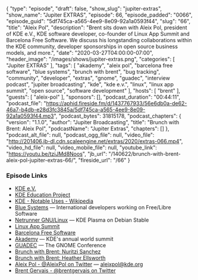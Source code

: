 {
  "type": "episode",
  "draft": false,
  "show_slug": "jupiter-extras",
  "show_name": "Jupiter EXTRAS",
  "episode": 66,
  "episode_padded": "0066",
  "episode_guid": "5df745ca-a565-4ee9-8e09-92a1a0593f44",
  "slug": "66",
  "title": "Aleix Pol",
  "description": "Brent sits down with Aleix Pol, president of KDE e.V., KDE software developer, co-founder of Linux App Summit and Barcelona Free Software. We discuss his longstanding collaborations within the KDE community, developer sponsorships in open source business models, and more.",
  "date": "2020-03-27T04:00:00-07:00",
  "header_image": "/images/shows/jupiter-extras.png",
  "categories": [
    "Jupiter EXTRAS"
  ],
  "tags": [
    "akademy",
    "aleix pol",
    "barcelona free software",
    "blue systems",
    "brunch with brent",
    "bug tracking",
    "community",
    "developer",
    "extras",
    "gnome",
    "guadec",
    "interview podcast",
    "jupiter broadcasting",
    "kde",
    "kde e.v.",
    "linux",
    "linux app summit",
    "open source",
    "software development"
  ],
  "hosts": [
    "brent"
  ],
  "guests": [
    "aleix-pol"
  ],
  "sponsors": [],
  "podcast_duration": "00:44:11",
  "podcast_file": "https://aphid.fireside.fm/d/1437767933/56e6db0a-de62-46a7-b4db-e28d3fc3845a/5df745ca-a565-4ee9-8e09-92a1a0593f44.mp3",
  "podcast_bytes": 31815178,
  "podcast_chapters": {
    "version": "1.1.0",
    "author": "Jupiter Broadcasting",
    "title": "Brunch with Brent: Aleix Pol",
    "podcastName": "Jupiter Extras",
    "chapters": []
  },
  "podcast_alt_file": null,
  "podcast_ogg_file": null,
  "video_file": "http://201406.jb-dl.cdn.scaleengine.net/extras/2020/extras-066.mp4",
  "video_hd_file": null,
  "video_mobile_file": null,
  "youtube_link": "https://youtu.be/tziJMd8Noos",
  "jb_url": "/140622/brunch-with-brent-aleix-pol-jupiter-extras-66/",
  "fireside_url": "/66"
}


### Episode Links

  * [KDE e.V.](https://ev.kde.org/ "KDE e.V.")
  * [KDE Education Project](https://edu.kde.org/ "KDE Education Project")
  * [KDE - Notable Uses - Wikipedia](https://en.wikipedia.org/wiki/KDE#Notable_uses "KDE - Notable Uses - Wikipedia")
  * [Blue Systems](https://www.blue-systems.com/ "Blue Systems") — International developers working on Free/Libre Software
  * [Netrunner GNU/Linux](https://www.netrunner.com/ "Netrunner GNU/Linux") — KDE Plasma on Debian Stable
  * [Linux App Summit](https://linuxappsummit.org/ "Linux App Summit")
  * [Barcelona Free Software](https://bcnfs.org/ "Barcelona Free Software")
  * [Akademy](https://akademy.kde.org/ "Akademy") — KDE's annual world summit
  * [GUADEC](https://events.gnome.org/event/1/ "GUADEC") — The GNOME Conference
  * [Brunch with Brent: Nuritzi Sanchez](https://extras.show/61 "Brunch with Brent: Nuritzi Sanchez")
  * [Brunch with Brent: Heather Ellsworth](https://extras.show/57 "Brunch with Brent: Heather Ellsworth")
  * [Aleix Pol - @AleixPol on Twitter](https://twitter.com/AleixPol "Aleix Pol - @AleixPol on Twitter") — aleixpol@kde.org
  * [Brent Gervais - @brentgervais on Twitter](https://twitter.com/brentgervais "Brent Gervais - @brentgervais on Twitter")


